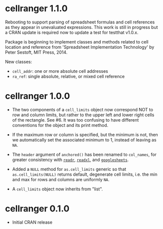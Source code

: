 # cellranger 1.1.0

Rebooting to support parsing of spreadsheet formulas and cell references as they appear in unevaluated expressions. This work is still in progress but a CRAN update is required now to update a test for testthat v1.0.x.

Package is beginning to implement classes and methods related to cell location and reference from 'Spreadsheet Implementation Technology' by Peter Sestoft, MIT Press, 2014.

New classes:

  * `cell_addr`: one or more absolute cell addresses
  * `ra_ref`: single absolute, relative, or mixed cell reference

# cellranger 1.0.0

  * The two components of a `cell_limits` object now correspond NOT to row and column limits, but rather to the upper left and lower right cells of the rectangle. See #6. It was too confusing to have different conventions for the object and its print method.
  
  * If the maximum row or column is specified, but the minimum is not, then we automatically set the associated minimum to 1, instead of leaving as `NA`.

  * The `header` argument of `anchored()` has been renamed to `col_names`, for greater consistency with [`readr`](https://github.com/hadley/readr), [`readxl`](https://github.com/hadley/readxl), and [`googlesheets`](https://github.com/jennybc/googlesheets/).

  * Added a `NULL` method for `as.cell_limits` generic so that `as.cell_limits(NULL)` returns default, degenerate cell limits, i.e. the min and max for rows and columns are uniformly `NA`.

  * A `cell_limits` object now inherits from "list".

# cellranger 0.1.0

  * Initial CRAN release

